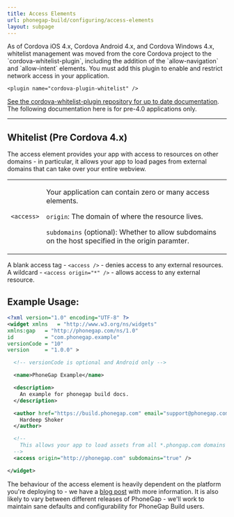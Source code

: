 ```yaml
---
title: Access Elements
url: phonegap-build/configuring/access-elements
layout: subpage
---
```


<div class='alert--warning' style="font-style:bold">
As of Cordova iOS 4.x, Cordova Android 4.x, and Cordova Windows 4.x, whitelist management was moved from the core Cordova project to the `cordova-whitelist-plugin`, including the addition of the `allow-navigation` and `allow-intent` elements. You must add this plugin to enable and restrict network access in your application.

    <plugin name="cordova-plugin-whitelist" />

[See the cordova-whitelist-plugin repository for up to date documentation](https://github.com/apache/cordova-plugin-whitelist). The following documentation here is for pre-4.0 applications only.
</div>

---

## Whitelist (Pre Cordova 4.x)

The access element provides your app with access to resources on other domains - in particular, it allows your app to load pages from external domains that can take over your entire webview.

<table class="table">
  <tr>
    <td><code>&lt;access&gt;</code></td>
    <td>
      <p>
        Your application can contain zero or many access elements.
      </p>
      <p>
        <code>origin</code>: The domain of where the resource lives.
      </p>
      <p>
        <code>subdomains</code> (optional): Whether to allow subdomains on the host
        specified in the origin paramter.
      </p>
    </td>
  </tr>
</table>

<i class="glyphicon glyphicon-check"></i> A blank access tag - `<access />` - denies access to any external resources. A wildcard - `<access origin="*" />` - allows access to any external resource.

## Example Usage:

```xml
<?xml version="1.0" encoding="UTF-8" ?>
<widget xmlns   = "http://www.w3.org/ns/widgets"
xmlns:gap   = "http://phonegap.com/ns/1.0"
id          = "com.phonegap.example"
versionCode = "10"
version     = "1.0.0" >

  <!-- versionCode is optional and Android only -->

  <name>PhoneGap Example</name>

  <description>
    An example for phonegap build docs.
  </description>

  <author href="https://build.phonegap.com" email="support@phonegap.com">
    Hardeep Shoker
  </author>

  <!--
    This allows your app to load assets from all *.phongap.com domains
  -->
  <access origin="http://phonegap.com" subdomains="true" />

</widget>
```

<i class="glyphicon glyphicon-check"></i> The behaviour of the access element is heavily dependent on the platform you're deploying to - we have a [blog post](http://phonegap.com/blog/2012/03/20/access-tags/) with more information. It is also likely to vary between different releases of PhoneGap - we'll work to maintain sane defaults and configurability for PhoneGap Build users.
